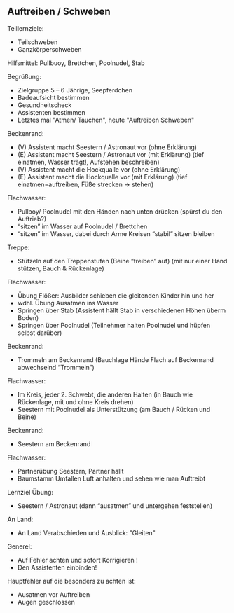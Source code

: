 ## Auftreiben / Schweben
Teillernziele:
- Teilschweben
- Ganzkörperschweben

Hilfsmittel: Pullbuoy, Brettchen, Poolnudel, Stab

Begrüßung:
- Zielgruppe 5 – 6 Jährige, Seepferdchen
- Badeaufsicht bestimmen
- Gesundheitscheck
- Assistenten bestimmen
- Letztes mal "Atmen/ Tauchen", heute "Auftreiben Schweben"

Beckenrand:
- (V) Assistent macht Seestern / Astronaut vor (ohne Erklärung)
- (E) Assistent macht Seestern / Astronaut vor (mit Erklärung) (tief einatmen, Wasser trägt!, Aufstehen beschreiben)
- (V) Assistent macht die Hockqualle vor (ohne Erklärung)
- (E) Assistent macht die Hockqualle vor (mit Erklärung) (tief einatmen=auftreiben, Füße strecken → stehen)

Flachwasser:
- Pullboy/ Poolnudel mit den Händen nach unten drücken (spürst du den Auftrieb?)
- “sitzen” im Wasser auf Poolnudel / Brettchen
- “sitzen” im Wasser, dabei durch Arme Kreisen “stabil” sitzen bleiben

Treppe:
- Stützeln auf den Treppenstufen (Beine “treiben” auf) (mit nur einer Hand stützen, Bauch & Rückenlage)

Flachwasser:
- Übung Flößer: Ausbilder schieben die gleitenden Kinder hin und her
- wdhl. Übung Ausatmen ins Wasser
- Springen über Stab (Assistent hällt Stab in verschiedenen Höhen überm Boden)
- Springen über Poolnudel (Teilnehmer halten Poolnudel und hüpfen selbst darüber)
  
Beckenrand:
- Trommeln am Beckenrand (Bauchlage Hände Flach auf Beckenrand abwechselnd “Trommeln”)

Flachwasser:
- Im Kreis, jeder 2. Schwebt, die anderen Halten (in Bauch wie Rückenlage, mit und ohne Kreis drehen)
- Seestern mit Poolnudel als Unterstützung (am Bauch / Rücken und Beine)

Beckenrand:
- Seestern am Beckenrand

Flachwasser:
- Partnerübung Seestern, Partner hällt
- Baumstamm Umfallen Luft anhalten und sehen wie man Auftreibt
  
Lernziel Übung: 
- Seestern / Astronaut (dann “ausatmen” und untergehen feststellen)

An Land:
- An Land Verabschieden und Ausblick: "Gleiten"

Generel:
- Auf Fehler achten und sofort Korrigieren !
- Den Assistenten einbinden!

Hauptfehler auf die besonders zu achten ist:
- Ausatmen vor Auftreiben
- Augen geschlossen